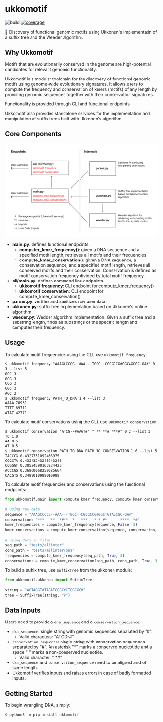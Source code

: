 # ukkomotif

![build](https://github.com/bpenteado/ukkomotif/actions/workflows/build.yml/badge.svg) [![coverage](https://codecov.io/gh/bpenteado/ukkomotif/branch/main/graph/badge.svg?token=IEAQUAHQ68)](https://codecov.io/gh/bpenteado/ukkomotif)

:dna: Discovery of functional genomic motifs using Ukkonen's implementatin of a suffix tree and the Weeder algorithm.

## Why Ukkomotif

Motifs that are evolutionarily conserved in the genome are high-potential candidates for relevant genomic functionality.

Ukkomotif is a modular toolchain for the discovery of functional genomic motifs using genome-wide evolutionary signatures. It allows users to compute the frequency and conservation of kmers (motifs) of any length by providing genomic sequences together with their conservation signatures.

Functionality is provided through CLI and functional endpoints.

Ukkomotif also provides standalone services for the implementation and manipulation of suffix trees built with Ukkonen's algorithm.


## Core Components

![components](static/components.png)

- **main.py**: defines functional endpoints.
    * **computer_kmer_frequency()**: given a DNA sequence and a specified motif length, retrieves all motifs and their frequencies.
    * **compute_kmer_conservation()**: given a DNA sequence, a conservation sequence, and a specified motif length, retrieves all conserved motifs and their conservation. Conservation is defined as motif conservation frequency divided by total motif frequency.
- **cli/main.py**: defines command line endpoints.
    * **ukkomotif frequency**: CLI endpoint for compute_kmer_frequency()
    * **ukkomotif conservation**: CLI endpoint for compute_kmer_conservation()
- **parser.py**: verifies and sanitizes raw user data.
- **ukkonen.py**: suffix tree implementation based on Ukkonen's online algorithm.
- **weeder.py**: Wedder algorithm implementation. Given a suffix tree and a substring length, finds all substrings of the specific length and computes their frequency.

## Usage

To calculate motif frequencies using the CLI, use `ukkomotif frequency`.
```console
$ ukkomotif frequency "AAAGCCCCG--#AA---TGGC--CGCGCCG#GGCAGCGC-GA#" 0 3 --list 5
GCC 3
GCG 3
CCG 3
CGC 3
AGC 2
$ ukkomotif frequency PATH_TO_DNA 1 4 --list 3
AAAA 70931
TTTT 69711
ATAT 42771
```

To calculate motif conservations using the CLI, use `ukkomotif conservation`:
```console
$ ukkomotif conservation "ATCG--#AAAT#" " ** **# ***#" 0 2 --list 3
TC 1.0
AA 0.5
AT 0.5
$ ukkomotif conservation PATH_TO_DNA PATH_TO_CONSERVATION 1 6 --list 5
TACCCG 0.4327731092436975
CGGGTA 0.43243243243243246
CCGGGT 0.38524590163934425
ACCCGG 0.36860068259385664
CACGTG 0.3489010989010989
```

To calculate motif frequencies and conservations using the functional endpoints:
```python
from ukkomotif.main import compute_kmer_frequency, compute_kmer_conservation

# using raw data
sequence = "AAAGCCCCG--#AA---TGGC--CGCGCCG#GGCTGTAGCGC-GA#"
conservation= "***   **  *#**  *   ***   * * #*      ****  *#"
kmer_frequencies = compute_kmer_frequency(sequence, False, 3)
kmer_conservations = compute_kmer_conservation(sequence, conservation, False, 3)

# using data in files
seq_path = "tests/allinter"
cons_path = "tests/allintercons"
frequencies = compute_kmer_frequency(seq_path, True, 3)
conservations = compute_kmer_conservation(seq_path, cons_path, True, 3)
```

To build a suffix tree, use `SuffixTree` from the ukkonen module:
```python
from ukkomotif.ukkonen import SuffixTree

string = "AGTAGGT#TAGATCCGC#CTCGCGC#"
tree = SuffixTree(string, "#")
```

## Data Inputs

Users need to provide a `dna_sequence` and a `conservation_sequence`.
- `dna_sequence`: single string with genomic sequences separated by "#". 
    * Valid characters: "ATCG-#"
- `conservation_sequence`: single string with conservation sequences separated by "#". An asterisk "*" marks a conserved nucleotide and a space " " marks a non-conserved nucleotide.
    * Valid character: " *#"
- `dna_sequence` and `conservation_sequence` need to be aligned and of same length.
- Ukkomotif verifies inputs and raises errors in case of badly formatted inputs.

## Getting Started

To begin wrangling DNA, simply:
```console
$ python3 -m pip install ukkomotif
```